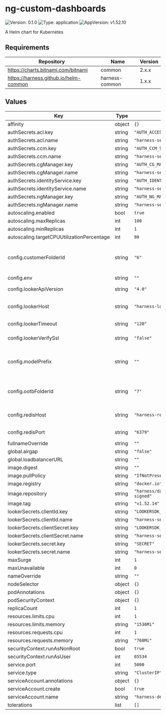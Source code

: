 # ng-custom-dashboards

![Version: 0.1.0](https://img.shields.io/badge/Version-0.1.0-informational?style=flat-square) ![Type: application](https://img.shields.io/badge/Type-application-informational?style=flat-square) ![AppVersion: v1.52.10](https://img.shields.io/badge/AppVersion-v1.52.10-informational?style=flat-square)

A Helm chart for Kubernetes

## Requirements

| Repository | Name | Version |
|------------|------|---------|
| https://charts.bitnami.com/bitnami | common | 2.x.x |
| https://harness.github.io/helm-common | harness-common | 1.x.x |

## Values

| Key | Type | Default | Description |
|-----|------|---------|-------------|
| affinity | object | `{}` |  |
| authSecrets.acl.key | string | `"AUTH_ACCESS_CONTROL_SECRET"` |  |
| authSecrets.acl.name | string | `"harness-secrets"` |  |
| authSecrets.ccm.key | string | `"AUTH_CCM_SECRET"` |  |
| authSecrets.ccm.name | string | `"harness-secrets"` |  |
| authSecrets.cgManager.key | string | `"AUTH_CG_MANAGER_SECRET"` |  |
| authSecrets.cgManager.name | string | `"harness-secrets"` |  |
| authSecrets.identityService.key | string | `"AUTH_IDENTITY_SERVICE_SECRET"` |  |
| authSecrets.identityService.name | string | `"harness-secrets"` |  |
| authSecrets.ngManager.key | string | `"AUTH_NG_MANAGER_SECRET"` |  |
| authSecrets.ngManager.name | string | `"harness-secrets"` |  |
| autoscaling.enabled | bool | `true` |  |
| autoscaling.maxReplicas | int | `100` |  |
| autoscaling.minReplicas | int | `1` |  |
| autoscaling.targetCPUUtilizationPercentage | int | `80` |  |
| config.customerFolderId | string | `"6"` | folder ID of the 'CUSTOMER' folder in looker |
| config.env | string | `""` | deprecated |
| config.lookerApiVersion | string | `"4.0"` | looker sdk param |
| config.lookerHost | string | `"harness-looker"` | hostname of your looker install |
| config.lookerTimeout | string | `"120"` | looker sdk param |
| config.lookerVerifySsl | string | `"false"` | looker sdk param |
| config.modelPrefix | string | `""` | if you have configured models with a prefix enter it here |
| config.ootbFolderId | string | `"7"` | folder ID of the 'OOTB' folder in looker |
| config.redisHost | string | `"harness-redis-master"` | hostname of your redis install |
| config.redisPort | string | `"6379"` | port of your redis install |
| fullnameOverride | string | `""` |  |
| global.airgap | string | `"false"` |  |
| global.loadbalancerURL | string | `""` |  |
| image.digest | string | `""` |  |
| image.pullPolicy | string | `"IfNotPresent"` |  |
| image.registry | string | `"docker.io"` |  |
| image.repository | string | `"harness/dashboard-service-signed"` |  |
| image.tag | string | `"v1.52.14"` |  |
| lookerSecrets.clientId.key | string | `"LOOKERSDK_CLIENT_ID"` |  |
| lookerSecrets.clientId.name | string | `"harness-secrets"` |  |
| lookerSecrets.clientSecret.key | string | `"LOOKERSDK_CLIENT_SECRET"` |  |
| lookerSecrets.clientSecret.name | string | `"harness-secrets"` |  |
| lookerSecrets.secret.key | string | `"SECRET"` |  |
| lookerSecrets.secret.name | string | `"harness-secrets"` |  |
| maxSurge | int | `1` |  |
| maxUnavailable | int | `0` |  |
| nameOverride | string | `""` |  |
| nodeSelector | object | `{}` |  |
| podAnnotations | object | `{}` |  |
| podSecurityContext | object | `{}` |  |
| replicaCount | int | `1` |  |
| resources.limits.cpu | int | `1` |  |
| resources.limits.memory | string | `"1536Mi"` |  |
| resources.requests.cpu | int | `1` |  |
| resources.requests.memory | string | `"768Mi"` |  |
| securityContext.runAsNonRoot | bool | `true` |  |
| securityContext.runAsUser | int | `65534` |  |
| service.port | int | `5000` |  |
| service.type | string | `"ClusterIP"` |  |
| serviceAccount.annotations | object | `{}` |  |
| serviceAccount.create | bool | `true` |  |
| serviceAccount.name | string | `"harness-default"` |  |
| tolerations | list | `[]` |  |
